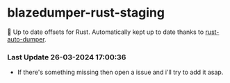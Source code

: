 # blazedumper-rust-staging

🚀 Up to date offsets for Rust. Automatically kept up to date thanks to [rust-auto-dumper](https://github.com/Akandesh/rust-auto-dumper).


### Last Update 26-03-2024 17:00:36
- If there's something missing then open a issue and i'll try to add it asap.